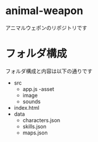 # animal-weapon
アニマルウェポンのリポジトリです
# フォルダ構成
フォルダ構成と内容は以下の通りです
- src
  -	app.js
-asset
  -	image
  -	sounds
- index.html
- data
  - characters.json
  - skills.json
  - maps.json
